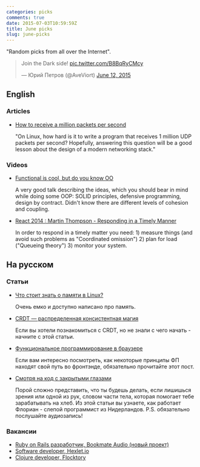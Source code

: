```yaml
---
categories: picks
comments: true
date: 2015-07-03T10:59:59Z
title: June picks
slug: june-picks
---
```


"Random picks from all over the Internet".

<!--more-->

<blockquote class="twitter-tweet" lang="en"><p lang="en" dir="ltr">Join the Dark side! <a href="http://t.co/B8BqRyCMcy">pic.twitter.com/B8BqRyCMcy</a></p>&mdash; Юрий Петров (@AveViort) <a href="https://twitter.com/AveViort/status/609269488681418752">June 12, 2015</a></blockquote>
<script async src="//platform.twitter.com/widgets.js" charset="utf-8"></script>

## English

### Articles

* [How to receive a million packets per second](https://blog.cloudflare.com/how-to-receive-a-million-packets/)

  "On Linux, how hard is it to write a program that receives 1 million UDP packets per second?
  Hopefully, answering this question will be a good lesson about the design of a modern networking stack."

### Videos

* [Functional is cool, but do you know OO](https://www.parleys.com/tutorial/51aa0172e4b01033a7e4b67a/)

  A very good talk describing the ideas, which you should bear in mind while
  doing some OOP: SOLID principles, defensive programming, design by contract.
  Didn't know there are different levels of cohesion and coupling.

* [React 2014 : Martin Thompson - Responding in a Timely Manner](https://www.youtube.com/watch?v=4dfk3ucthN8)

  In order to respond in a timely matter you need: 1) measure things (and avoid
  such problems as "Coordinated omission") 2) plan for load ("Queueing theory")
  3) monitor your system.

## На русском

### Статьи

* [Что стоит знать о памяти в Linux?](https://www.insight-it.ru/linux/2015/chto-stoit-znat-o-pamiati-v-linux/)

  Очень емко и доступно написано про память.

* [CRDT — распределенная консистентная магия](http://www.duct-tape-architect.ru/?p=982)

  Если вы хотели познакомиться с CRDT, но не знали с чего начать - начните с этой статьи.

* [Функциональное программирование в браузере](http://tonsky.me/talks/2015-codefest/)

  Если вам интересно посмотреть, как некоторые принципы ФП находят свой путь во
  фронтэнде, обязательно прочитайте этот пост.

* [Смотря на код с закрытыми глазами](http://habrahabr.ru/post/260463/)

  Порой сложно представить, что ты будешь делать, если лишишься зрения или одной
  из рук, словом части тела, которая помогает тебе зарабатывать на хлеб. Из
  этой статьи вы узнаете, как работает Флориан - слепой программист из
  Нидерландов. P.S. обязательно послушайте аудиозапись!

### Вакансии

* [Ruby on Rails разработчик, Bookmate Audio (новый проект)](http://dreamindustries.co/wanted/bmaudioror/)
* [Software developer, Hexlet.io](http://hexlet-source.com/hr/)
* [Clojure developer, Flocktory](https://twitter.com/prepor/status/613380382789079040)
